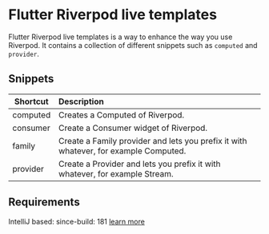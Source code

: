 # Flutter Riverpod live templates

Flutter Riverpod live templates is a way to enhance the way you use Riverpod. It contains a collection of different
snippets such as `computed` and `provider`.


## Snippets

| Shortcut   |      Description      |
|----------|:-------------|
| computed |  Creates a Computed of Riverpod. |
| consumer |    Create a Consumer widget of Riverpod.   |
| family | Create a Family provider and lets you prefix it with whatever, for example Computed. |
| provider | Create a Provider and lets you prefix it with whatever, for example Stream. |

## Requirements

IntelliJ based: since-build: 181 [learn more](https://www.jetbrains.org/intellij/sdk/docs/basics/getting_started/build_number_ranges.html)
